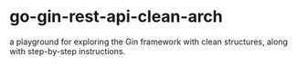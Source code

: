 # go-gin-rest-api-clean-arch
a playground for exploring the Gin framework with clean structures, along with step-by-step instructions.
